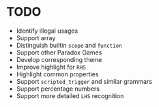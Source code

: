 # TODO

- Identify illegal usages
- Support array
- Distinguish builtin `scope` and `function`
- Support other Paradox Games
- Develop corresponding theme
- Improve highlight for `RHS`
- Highlight common properties
- Support `scripted_trigger` and similar grammars
- Support percentage numbers
- Support more detailed `LHS` recognition
